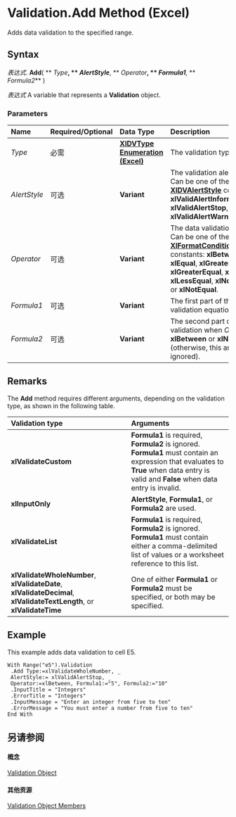 
# Validation.Add Method (Excel)

Adds data validation to the specified range.


## Syntax

 _表达式_. **Add**( ** _Type_**, ** _AlertStyle_**, ** _Operator_**, ** _Formula1_**, ** _Formula2_** )

 _表达式_ A variable that represents a **Validation** object.


### Parameters



|**Name**|**Required/Optional**|**Data Type**|**Description**|
|:-----|:-----|:-----|:-----|
| _Type_|必需|**[XlDVType Enumeration (Excel)](ef454aba-4c36-1431-fcb0-eb2ee679ac2d.md)**|The validation type.|
| _AlertStyle_|可选|**Variant**|The validation alert style. Can be one of the following  **[XlDVAlertStyle](fd64927c-fc34-1561-4f6a-378ecfb7a7c9.md)** constants: **xlValidAlertInformation**, **xlValidAlertStop**, or **xlValidAlertWarning**.|
| _Operator_|可选|**Variant**|The data validation operator. Can be one of the following  **[XlFormatConditionOperator](f395f440-0870-513d-a1ae-0a15262f1a7a.md)** constants: **xlBetween**, **xlEqual**, **xlGreater**, **xlGreaterEqual**, **xlLess**, **xlLessEqual**, **xlNotBetween**, or **xlNotEqual**.|
| _Formula1_|可选|**Variant**|The first part of the data validation equation.|
| _Formula2_|可选|**Variant**|The second part of the data validation when  _Operator_ is **xlBetween** or **xlNotBetween** (otherwise, this argument is ignored).|

## Remarks

The  **Add** method requires different arguments, depending on the validation type, as shown in the following table.



|**Validation type**|**Arguments**|
|:-----|:-----|
|**xlValidateCustom**|**Formula1** is required, **Formula2** is ignored. **Formula1** must contain an expression that evaluates to **True** when data entry is valid and **False** when data entry is invalid.|
|**xlInputOnly**|**AlertStyle**, **Formula1**, or **Formula2** are used.|
|**xlValidateList**|**Formula1** is required, **Formula2** is ignored. **Formula1** must contain either a comma-delimited list of values or a worksheet reference to this list.|
|**xlValidateWholeNumber**, **xlValidateDate**, **xlValidateDecimal**, **xlValidateTextLength**, or **xlValidateTime**|One of either  **Formula1** or **Formula2** must be specified, or both may be specified.|

## Example

This example adds data validation to cell E5.


```
With Range("e5").Validation 
 .Add Type:=xlValidateWholeNumber, _ 
 AlertStyle:= xlValidAlertStop, _ 
 Operator:=xlBetween, Formula1:="5", Formula2:="10" 
 .InputTitle = "Integers" 
 .ErrorTitle = "Integers" 
 .InputMessage = "Enter an integer from five to ten" 
 .ErrorMessage = "You must enter a number from five to ten" 
End With
```


## 另请参阅


#### 概念


[Validation Object](59d29d1e-92d3-373e-04d0-0d7fe97e1878.md)
#### 其他资源


[Validation Object Members](http://msdn.microsoft.com/library/2f215790-17f9-5bc7-683c-0ec7a610f1dc%28Office.15%29.aspx)